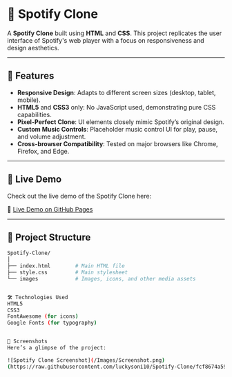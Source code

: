 # 🎵 Spotify Clone

A **Spotify Clone** built using **HTML** and **CSS**. This project replicates the user interface of Spotify's web player with a focus on responsiveness and design aesthetics.

---

## 🌟 Features

- **Responsive Design**: Adapts to different screen sizes (desktop, tablet, mobile).
- **HTML5** and **CSS3** only: No JavaScript used, demonstrating pure CSS capabilities.
- **Pixel-Perfect Clone**: UI elements closely mimic Spotify’s original design.
- **Custom Music Controls**: Placeholder music control UI for play, pause, and volume adjustment.
- **Cross-browser Compatibility**: Tested on major browsers like Chrome, Firefox, and Edge.

---

## 🚀 Live Demo

Check out the live demo of the Spotify Clone here:

🔗 [Live Demo on GitHub Pages](https://luckysoni10.github.io/Spotify-Clone/)

---

## 📂 Project Structure

```bash
Spotify-Clone/
│
├── index.html        # Main HTML file
├── style.css         # Main stylesheet
└── images            # Images, icons, and other media assets


🛠️ Technologies Used
HTML5
CSS3
FontAwesome (for icons)
Google Fonts (for typography)


📸 Screenshots
Here’s a glimpse of the project:

![Spotify Clone Screenshot](/Images/Screenshot.png)
(https://raw.githubusercontent.com/luckysoni10/Spotify-Clone/fcf8674a597dbb1fd6df99bdab5acf8252a2bf43/Images/Screenshot.png)
